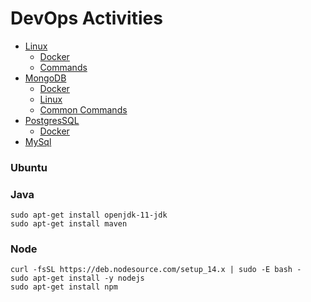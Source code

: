 # DevOps Activities

- [Linux](./linux) 
    - [Docker](./linux/linux-docker.md)
    - [Commands](./linux/linux-commands.md) 
- [MongoDB](./mongo) 
    - [Docker](./mongo/mongo-docker.md)
    - [Linux](./mongo/mongo-linux.md)
    - [Common Commands](./mongo/mongo-commands.md)
- [PostgresSQL](./postgres) 
    - [Docker](./postgres/postgres-docker.md)
- [MySql](./mysql/mysql-linux.md) 


### Ubuntu

### Java
    sudo apt-get install openjdk-11-jdk
    sudo apt-get install maven
    
### Node
    curl -fsSL https://deb.nodesource.com/setup_14.x | sudo -E bash -
    sudo apt-get install -y nodejs
    sudo apt-get install npm